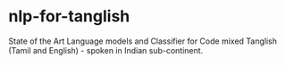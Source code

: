 # nlp-for-tanglish
State of the Art Language models and Classifier for Code mixed Tanglish (Tamil and English) - spoken in Indian sub-continent.
